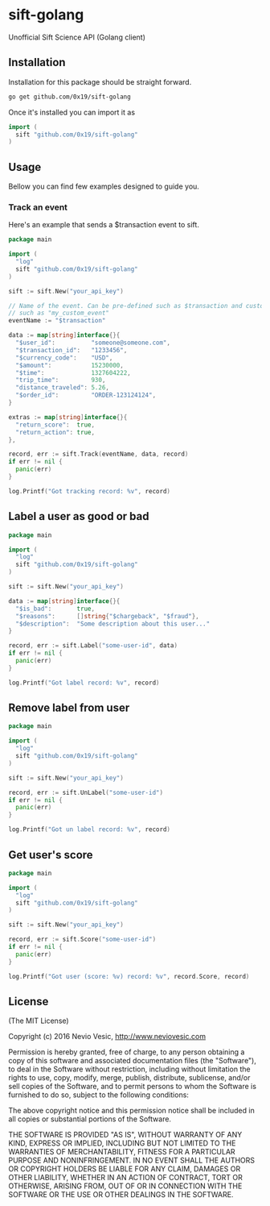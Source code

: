 # sift-golang
Unofficial Sift Science API (Golang client)

## Installation

Installation for this package should be straight forward.

```sh
go get github.com/0x19/sift-golang
```

Once it's installed you can import it as

```go
import (
  sift "github.com/0x19/sift-golang"
)
```

## Usage

Bellow you can find few examples designed to guide you.

### Track an event

Here's an example that sends a $transaction event to sift.

```go
package main

import (
  "log"
  sift "github.com/0x19/sift-golang"
)

sift := sift.New("your_api_key")

// Name of the event. Can be pre-defined such as $transaction and custom
// such as "my_custom_event"
eventName := "$transaction"

data := map[string]interface{}{
  "$user_id":          "someone@someone.com",
  "$transaction_id":   "1233456",
  "$currency_code":    "USD",
  "$amount":           15230000,
  "$time":             1327604222,
  "trip_time":         930,
  "distance_traveled": 5.26,
  "$order_id":         "ORDER-123124124",
}

extras := map[string]interface{}{
  "return_score":  true,
  "return_action": true,
},

record, err := sift.Track(eventName, data, record)
if err != nil {
  panic(err)
}

log.Printf("Got tracking record: %v", record)
```

## Label a user as good or bad

```go
package main

import (
  "log"
  sift "github.com/0x19/sift-golang"
)

sift := sift.New("your_api_key")

data := map[string]interface{}{
  "$is_bad":       true,
  "$reasons":      []string{"$chargeback", "$fraud"},
  "$description":  "Some description about this user..."
}

record, err := sift.Label("some-user-id", data)
if err != nil {
  panic(err)
}

log.Printf("Got label record: %v", record)
```

## Remove label from user

```go
package main

import (
  "log"
  sift "github.com/0x19/sift-golang"
)

sift := sift.New("your_api_key")

record, err := sift.UnLabel("some-user-id")
if err != nil {
  panic(err)
}

log.Printf("Got un label record: %v", record)
```

## Get user's score

```go
package main

import (
  "log"
  sift "github.com/0x19/sift-golang"
)

sift := sift.New("your_api_key")

record, err := sift.Score("some-user-id")
if err != nil {
  panic(err)
}

log.Printf("Got user (score: %v) record: %v", record.Score, record)
```


## License

(The MIT License)

Copyright (c) 2016 Nevio Vesic, http://www.neviovesic.com

Permission is hereby granted, free of charge, to any person obtaining a copy
of this software and associated documentation files (the "Software"), to deal
in the Software without restriction, including without limitation the rights
to use, copy, modify, merge, publish, distribute, sublicense, and/or sell
copies of the Software, and to permit persons to whom the Software is
furnished to do so, subject to the following conditions:

The above copyright notice and this permission notice shall be included in all
copies or substantial portions of the Software.

THE SOFTWARE IS PROVIDED "AS IS", WITHOUT WARRANTY OF ANY KIND, EXPRESS OR
IMPLIED, INCLUDING BUT NOT LIMITED TO THE WARRANTIES OF MERCHANTABILITY,
FITNESS FOR A PARTICULAR PURPOSE AND NONINFRINGEMENT. IN NO EVENT SHALL THE
AUTHORS OR COPYRIGHT HOLDERS BE LIABLE FOR ANY CLAIM, DAMAGES OR OTHER
LIABILITY, WHETHER IN AN ACTION OF CONTRACT, TORT OR OTHERWISE, ARISING FROM,
OUT OF OR IN CONNECTION WITH THE SOFTWARE OR THE USE OR OTHER DEALINGS IN THE
SOFTWARE.
